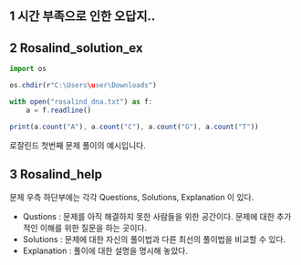 ## 1 시간 부족으로 인한 오답지..



## 2 Rosalind_solution_ex

```ts
import os

os.chdir(r"C:\Users\user\Downloads")

with open("rosalind_dna.txt") as f:
    a = f.readline()

print(a.count("A"), a.count("C"), a.count("G"), a.count("T"))
```

로잘린드 첫번째 문제 풀이의 예시입니다.

## 3 Rosalind_help

문제 우측 하단부에는 각각 Questions, Solutions, Explanation 이 있다. 

* Qustions
: 문제를 아직 해결하지 못한 사람들을 위한 공간이다. 문제에 대한 추가적인 이해를 위한 질문을 하는 곳이다.
* Solutions
: 문제에 대한 자신의 풀이법과 다른 최선의 풀이법을 비교할 수 있다.
* Explanation
: 풀이에 대한 설명을 명시해 놓았다.

